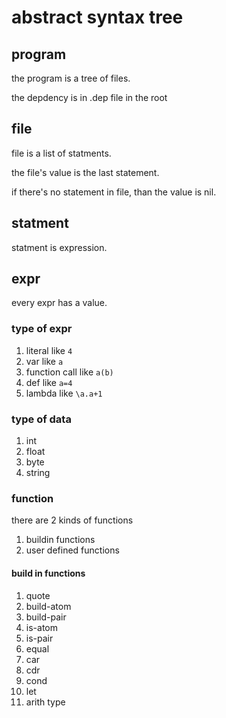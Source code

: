 # abstract syntax tree

## program

the program is a tree of files.

the depdency is in .dep file in the root

## file

file is a list of statments.

the file's value is the last statement.

if there's no statement in file, than the value is nil.

## statment

statment is expression.

## expr

every expr has a value.

### type of expr

1. literal like `4`
2. var like `a`
3. function call like `a(b)`
4. def like `a=4`
5. lambda like `\a.a+1`

### type of data

1. int
2. float
3. byte
4. string

### function

there are 2 kinds of functions

1. buildin functions
2. user defined functions

#### build in functions

1. quote
4. build-atom
6. build-pair
7. is-atom
8. is-pair
9. equal
10. car
11. cdr
12. cond
13. let
14. arith type


